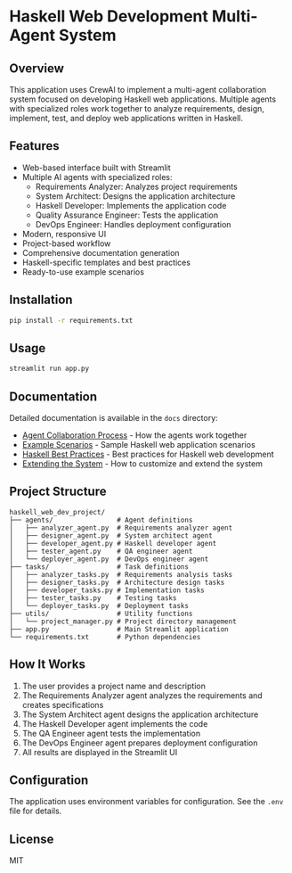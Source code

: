 # Haskell Web Development Multi-Agent System

## Overview
This application uses CrewAI to implement a multi-agent collaboration system focused on developing Haskell web applications. Multiple agents with specialized roles work together to analyze requirements, design, implement, test, and deploy web applications written in Haskell.

## Features
- Web-based interface built with Streamlit
- Multiple AI agents with specialized roles:
  - Requirements Analyzer: Analyzes project requirements
  - System Architect: Designs the application architecture
  - Haskell Developer: Implements the application code
  - Quality Assurance Engineer: Tests the application
  - DevOps Engineer: Handles deployment configuration
- Modern, responsive UI
- Project-based workflow
- Comprehensive documentation generation
- Haskell-specific templates and best practices
- Ready-to-use example scenarios

## Installation

```bash
pip install -r requirements.txt
```

## Usage

```bash
streamlit run app.py
```

## Documentation

Detailed documentation is available in the `docs` directory:

- [Agent Collaboration Process](docs/agent_collaboration.md) - How the agents work together
- [Example Scenarios](docs/example_scenarios.md) - Sample Haskell web application scenarios
- [Haskell Best Practices](docs/haskell_best_practices.md) - Best practices for Haskell web development
- [Extending the System](docs/extending_the_system.md) - How to customize and extend the system

## Project Structure

```
haskell_web_dev_project/
├── agents/                # Agent definitions
│   ├── analyzer_agent.py  # Requirements analyzer agent
│   ├── designer_agent.py  # System architect agent
│   ├── developer_agent.py # Haskell developer agent
│   ├── tester_agent.py    # QA engineer agent
│   └── deployer_agent.py  # DevOps engineer agent
├── tasks/                 # Task definitions
│   ├── analyzer_tasks.py  # Requirements analysis tasks
│   ├── designer_tasks.py  # Architecture design tasks
│   ├── developer_tasks.py # Implementation tasks
│   ├── tester_tasks.py    # Testing tasks
│   └── deployer_tasks.py  # Deployment tasks
├── utils/                 # Utility functions
│   └── project_manager.py # Project directory management
├── app.py                 # Main Streamlit application
└── requirements.txt       # Python dependencies
```

## How It Works

1. The user provides a project name and description
2. The Requirements Analyzer agent analyzes the requirements and creates specifications
3. The System Architect agent designs the application architecture
4. The Haskell Developer agent implements the code
5. The QA Engineer agent tests the implementation
6. The DevOps Engineer agent prepares deployment configuration
7. All results are displayed in the Streamlit UI

## Configuration
The application uses environment variables for configuration. See the `.env` file for details.

## License
MIT
